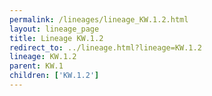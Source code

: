 ```yaml
---
permalink: /lineages/lineage_KW.1.2.html
layout: lineage_page
title: Lineage KW.1.2
redirect_to: ../lineage.html?lineage=KW.1.2
lineage: KW.1.2
parent: KW.1
children: ['KW.1.2']
---
```

